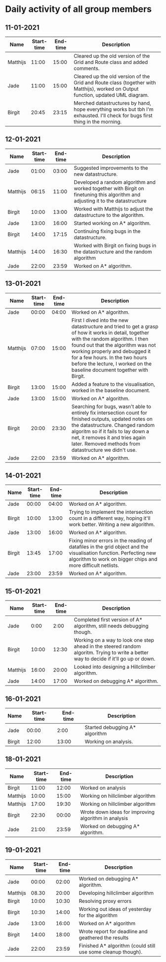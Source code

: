 # Daily activity of all group members

## 11-01-2021

| Name | Start-time | End-time | Description |
| --- | --- | --- | --- |
| Matthijs | 11:00 | 15:00 | Cleared up the old version of the Grid and Route class and added comments. |
| Jade | 11:00 | 15:00 | Cleared up the old version of the Grid and Route class (together with Matthijs), worked on Output function, updated UML diagram. |
| Birgit | 20:45 | 23:15 | Merched datastructures by hand, hope everything works but tbh I'm exhausted. I'll check for bugs first thing in the morning. |

## 12-01-2021

| Name | Start-time | End-time | Description |
| --- | --- | --- | --- |
| Jade | 01:00 | 03:00 | Suggested improvements to the new datastructure.|
| Matthijs | 06:15 | 11:00 | Developed a random algorithm and worked together with Birgit on finetuning this algorithm and adjusting it to the datastructure |
| Birgit | 10:00 | 13:00 | Worked with Matthijs to adjust the datastructure to the algorithm. |
| Jade | 13:00 | 16:00 | Started working on A* algorithm.|
| Birgit | 14:00 | 17:15 | Continuing fixing bugs in the datastructure. |
| Matthijs | 14:00 | 16:30 | Worked with Birgit on fixing bugs in the datastructure and the random algorithm |
| Jade | 22:00 | 23:59 | Worked on A* algorithm.|

## 13-01-2021
| Name | Start-time | End-time | Description |
| --- | --- | --- | --- |
| Jade | 00:00 | 04:00 | Worked on A* algorithm.|
| Matthijs | 07:00 | 15:00 | First I dived into the new datastructure and tried to get a grasp of how it works in detail, together with the random algorithm. I then found out that the algorithm was not working properly and debugged it for a few hours. In the two hours before the lecture, I worked on the baseline document together with Birgit. |
| Birgit | 13:00 | 15:00 | Added a feature to the visualisation, worked in the baseline document. |
| Jade | 13:00 | 15:00 | Worked on A* algorithm. |
| Birgit | 20:00 | 23:30 | Searching for bugs, wasn't able to entirely fix intersection count for finished outputs, updated notes on the datastructure. Changed random algoritm so if it fails to lay down a net, it removes it and tries again later. Removed methods from datastructure we didn't use. |
| Jade | 22:00 | 23:59 | Worked on A* algorithm. |

## 14-01-2021
| Name | Start-time | End-time | Description |
| --- | --- | --- | --- |
| Jade | 00:00 | 04:00 | Worked on A* algorithm.|
| Birgit | 10:00 | 13:00 | Trying to implement the intersection count in a different way, hoping it'll work better. Writing a new algorithm. |
| Jade | 13:00 | 16:00 | Worked on A* algorithm.|
| Birgit | 13:45 | 17:00 | Fixing minor errors in the reading of datafiles in the grid object and the visualisation function. Perfecting new algorithm to work on bigger chips and more difficult netlists. |
| Jade | 23:00 | 23:59 | Worked on A* algorithm.|

## 15-01-2021
| Name | Start-time | End-time | Description |
| --- | --- | --- | --- |
| Jade | 0:00 | 2:00 | Completed first version of A* algorithm, still needs debugging though. |
| Birgit | 10:00 | 12:30 | Working on a way to look one step ahead in the steered random algoritm. Trying to write a better way to decide if it'll go up or down. |
| Matthijs | 16:00 | 20:00 | Looked into designing a Hillclimber algorithm. |
| Jade | 14:00 | 17:00 | Worked on debugging A* algorithm. |

## 16-01-2021
| Name | Start-time | End-time | Description |
| --- | --- | --- | --- |
| Jade | 00:00 | 2:00 | Started debugging A* algorithm |
| Birgit | 12:00 | 13:00 | Working on analysis. |

## 18-01-2021
| Name | Start-time | End-time | Description |
| --- | --- | --- | --- |
| Birgit | 11:00 | 12:00 | Worked on analysis |
| Matthijs | 10:00 | 15:00 | Working on hillclimber algorithm |
| Matthijs | 17:00 | 19:30 | Working on hillclimber algorithm |
| Birgit | 22:30 | 00:00 | Wrote down ideas for improving algorithm in analysis |
| Jade | 21:00 | 23:59 | Worked on debugging A* algorithm. |

## 19-01-2021
| Name | Start-time | End-time | Description |
| --- | --- | --- | --- |
| Jade | 00:00 | 02:00 | Worked on debugging A* algorithm. |
| Matthijs | 08.30 | 20:00 | Developing hillclimber algorithm |
| Birgit | 10:00 | 10:30 | Resolving proxy errors |
| Birgit | 10:30 | 14:00 | Working out ideas of yesterday for the algorithm |
| Jade | 13:00 | 16:00 | Worked on A* algorithm |
| Birgit | 14:00 | 18:00 | Wrote report for deadline and geathered the results |
| Jade | 22:00 | 23:59 | Finished A* algorithm (could still use some cleanup though). |